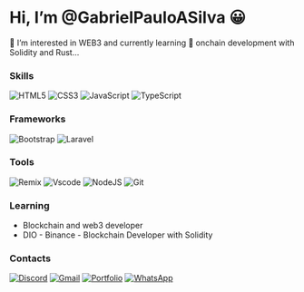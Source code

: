 # Hi, I’m @GabrielPauloASilva &#128512;
👀 I’m interested in WEB3 and currently learning 🌱 onchain development with Solidity and Rust...

### Skills
![HTML5](https://img.shields.io/badge/HTML5-E34F26?style=for-the-badge&logo=html5&logoColor=white) ![CSS3](https://img.shields.io/badge/CSS3-1572B6?style=for-the-badge&logo=css3&logoColor=white) 
![JavaScript](https://img.shields.io/badge/JavaScript-F7DF1E?style=for-the-badge&logo=javascript&logoColor=black) 	![TypeScript](https://img.shields.io/badge/TypeScript-007ACC?style=for-the-badge&logo=typescript&logoColor=white)


### Frameworks 
![Bootstrap](https://img.shields.io/badge/-boostrap-FFF?style=for-the-badge&logo=bootstrap&labelColor=FFF) ![Laravel](https://img.shields.io/badge/laravel-%23FF2D20.svg?style=for-the-badge&logo=laravel&logoColor=white)

### Tools
![Remix](https://img.shields.io/badge/remix-%23000.svg?style=for-the-badge&logo=remix&logoColor=white) ![Vscode](https://img.shields.io/badge/Vscode-007ACC?style=for-the-badge&logo=visual-studio-code&logoColor=white) ![NodeJS](https://img.shields.io/badge/node.js-6DA55F?style=for-the-badge&logo=node.js&logoColor=white) ![Git](https://img.shields.io/badge/GIT-E44C30?style=for-the-badge&logo=git&logoColor=white)

### Learning
- Blockchain and web3 developer
- DIO - Binance - Blockchain Developer with Solidity

### Contacts
[![Discord](https://img.shields.io/badge/Discord-7289DA?style=for-the-badge&logo=discord&logoColor=white)](https://discord.com/channels/@gabrielpaulo0054/) [![Gmail](https://img.shields.io/badge/Gmail-333333?style=for-the-badge&logo=gmail&logoColor=red)](mailto:gabriel310398@gmail.com) [![Portfolio](https://img.shields.io/badge/Portfolio-FF5722?style=for-the-badge&logo=todoist&logoColor=white)](https://gabrielpauloasilva.github.io/gabrielpaulo.github.io/) [![WhatsApp](https://img.shields.io/badge/WhatsApp-25D366?style=for-the-badge&logo=whatsapp&logoColor=white)](https://wa.me/5519971560721)
